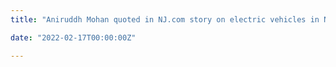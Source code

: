 ```yaml
---
title: "Aniruddh Mohan quoted in NJ.com story on electric vehicles in New Jersey" 

date: "2022-02-17T00:00:00Z"

---
```

